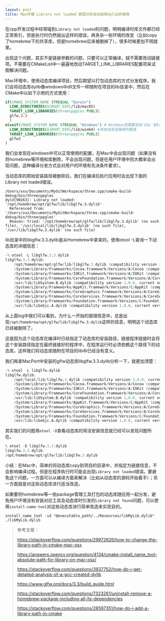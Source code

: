 ```yaml
---
layout: post
title: Mac环境`Library not loaded`原因分析及动态库dylib的使用
---
```


在cpp开发过程中经常碰到`Library not loaded`的问题，明明编译时库文件都已经正常索引，但是执行时仍然报出这样的错误，再夹杂一些环境的改变（比如copy了homebrew下的共享库，但是homebrew后来被删掉了），很多时候更加不明就里。

出现这个问题，其实不是链接参数的问题，只要可以正常编译，就不需要改动链接项。不需要在CMakeList中一遍遍地改动TARGET_LINK_LIBRARIES配置项来试图解决问题。

Mac环境中，使用动态库编译项目，然后期望以打包动态库的方式分发程序。我们会将动态库dylib像windows中dll文件一样随附在项目的lib目录中，然后在CMake中以如下示例的方式使用：
```cmake
if(CMAKE_SYSTEM_NAME STREQUAL "Darwin")
  LINK_DIRECTORIES(${ROOT_DIR}/lib/macOS)
  TARGET_LINK_LIBRARIES(threecppgles PUBLIC
  glfw.3.3
  )
elseif(CMAKE_SYSTEM_NAME STREQUAL "Windows") # Windows则需要添加'GSL'到traget_link_libraries
  LINK_DIRECTORIES(${ROOT_DIR}/lib/win64) #添加动态连接库的路径
  TARGET_LINK_LIBRARIES(threecppgles PUBLIC
  glfw3
)

```
我们会发现在windows中可以正常使用的配置，在Mac中会出现问题（如果没有将homebrew等环境和库删除，不会出现问题，但是在用户环境中则大概率会出现问题，这种编译分发方式会对用户的环境有先决条件要求）。

当动态库的原始安装路径被删除后，我们在编译后执行应用时会出现下面的Library not loaded错误。

```
/Users/xxx/Documents/MyGitWorkspace/three.cpp/cmake-build-debug/bin/threecppgles
dyld[90263]: Library not loaded: '/opt/homebrew/opt/glfw/lib/libglfw.3.dylib'
  Referenced from: '/Users/xxx/Documents/MyGitWorkspace/three.cpp/cmake-build-debug/bin/threecppgles'
  Reason: tried: '/opt/homebrew/opt/glfw/lib/libglfw.3.dylib' (no such file), '/usr/local/lib/libglfw.3.dylib' (no such file), '/usr/lib/libglfw.3.dylib' (no such file)
```

lib目录中的libglfw.3.3.dylib是从Homebrew中拿来的，使用otool -L查询一下动态库的详细信息：
```verilog
-% otool -L libglfw.3.3.dylib
libglfw.3.3.dylib:
	/opt/homebrew/opt/glfw/lib/libglfw.3.dylib (compatibility version 3.0.0, current version 3.3.0)
	/System/Library/Frameworks/Cocoa.framework/Versions/A/Cocoa (compatibility version 1.0.0, current version 23.0.0)
	/System/Library/Frameworks/IOKit.framework/Versions/A/IOKit (compatibility version 1.0.0, current version 275.0.0)
	/System/Library/Frameworks/CoreFoundation.framework/Versions/A/CoreFoundation (compatibility version 150.0.0, current version 1775.118.101)
	/usr/lib/libSystem.B.dylib (compatibility version 1.0.0, current version 1292.100.5)
	/System/Library/Frameworks/AppKit.framework/Versions/C/AppKit (compatibility version 45.0.0, current version 2022.44.151)
	/System/Library/Frameworks/CoreGraphics.framework/Versions/A/CoreGraphics (compatibility version 64.0.0, current version 1463.14.2)
	/System/Library/Frameworks/CoreServices.framework/Versions/A/CoreServices (compatibility version 1.0.0, current version 1122.33.0)
	/System/Library/Frameworks/Foundation.framework/Versions/C/Foundation (compatibility version 300.0.0, current version 1775.118.101)
	/usr/lib/libobjc.A.dylib (compatibility version 1.0.0, current version 228.0.0)

```
从上面log中我们可以看到，为什么一开始的报错信息中，总是出现`/opt/homebrew/opt/glfw/lib/libglfw.3.dylib`这样的信息，明明这个动态库已经被删除了。

这是因为这个动态库在编译时已经指定了动态库的安装路径，链接程序链接时会将这个安装路径指定在最终链接好的程序中，在程序运行时必须依赖这个路径下的动态库。这样我们将动态库随附在项目的lib中已经没有意义。

我们再拿MacPort中安装的glfw动态库libglfw.3.3.dylib分析一下，就更加清楚：

```verilog
-% otool -L libglfw.dylib
libglfw.dylib:
	/opt/local/lib/libglfw.3.dylib (compatibility version 3.0.0, current version 3.3.0)
	/System/Library/Frameworks/Cocoa.framework/Versions/A/Cocoa (compatibility version 1.0.0, current version 23.0.0)
	/System/Library/Frameworks/IOKit.framework/Versions/A/IOKit (compatibility version 1.0.0, current version 275.0.0)
	/System/Library/Frameworks/CoreFoundation.framework/Versions/A/CoreFoundation (compatibility version 150.0.0, current version 1856.105.0)
	/usr/lib/libSystem.B.dylib (compatibility version 1.0.0, current version 1311.0.0)
	/System/Library/Frameworks/AppKit.framework/Versions/C/AppKit (compatibility version 45.0.0, current version 2113.20.111)
	/System/Library/Frameworks/CoreGraphics.framework/Versions/A/CoreGraphics (compatibility version 64.0.0, current version 1557.3.2)
	/System/Library/Frameworks/CoreServices.framework/Versions/A/CoreServices (compatibility version 1.0.0, current version 1141.1.0)
	/System/Library/Frameworks/Foundation.framework/Versions/C/Foundation (compatibility version 300.0.0, current version 1856.105.0)
	/usr/lib/libobjc.A.dylib (compatibility version 1.0.0, current version 228.0.0)
```
其实我们的问题用`otool -D`查看动态库的简洁安装信息就已经可以发现问题所在。
```verilog
% otool -D libglfw.3.3.dylib
libglfw.3.3.dylib:
/opt/homebrew/opt/glfw/lib/libglfw.3.dylib
```

小结：在Mac中，简单的将动态库copy到项目的目录中，并指定为链接信息，不会影响编译过程。但是在程序执行时可能会出现`Library not loaded`错误。要避免这个问题，一方面可以从编译方面来解决（比如从动态库的源码开始着手）；另一方面就是对这些动态库进行适当改造。

如果要将homebrew等一些package管理工具打包的动态库随应用一起分发，避免用户环境没有安装对应工具及动态库时引发的`Library not found`问题，可以使用`install-name-tool`对这些动态库进行简单改造来实现目的。
```
install_name_tool -id "@executable_path/../Resources/libMyLib.dylib" ./libMyLib.dylib
```

> 参考文章：
>
> https://stackoverflow.com/questions/29972626/how-to-change-the-library-path-in-cmake-mac-osx
>
> https://answers.opencv.org/question/4134/cmake-install_name_tool-absolute-path-for-library-on-mac-osx/
>
> https://stackoverflow.com/questions/3937752/how-do-i-get-detailed-analysis-of-a-gcc-created-dylib
>
> https://www.glfw.org/docs/3.3/build_guide.html
>
> https://stackoverflow.com/questions/7323261/uninstall-remove-a-homebrew-package-including-all-its-dependencies
>
> https://stackoverflow.com/questions/28597351/how-do-i-add-a-library-path-in-cmake